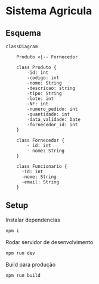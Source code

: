 # Sistema Agricula

## Esquema
```mermaid
classDiagram

    Produto <|-- Fornecedor

    class Produto {
        -id: int
        -codigo: int
        -nome: String
        -descricao: string
        -tipo: String
        -lote: int
        -NF: int
        -numero_pedido: int
        -quantidade: int
        -data_validade: Date
        -fornecedor_id: int
    }

    class Fornecedor {
        - id: int
        - nome: String
    }
    
    class Funcionario {
      -id: int 
      -nome: String 
      -email: String  
    }

```

## Setup

Instalar dependencias
```bash
npm i
```
Rodar servidor de desenvolvimento
```bash
npm run dev
```
Build para produção
```bash
npm run build
```
